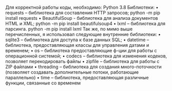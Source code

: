 Для корректной работы коды, необходимо:
Python 3.8 
Библиотеки:
•	requests – библиотека для составления HTTP запросов;
python -m pip install requests
•	BeautifulSoup - библиотека для анализа документов HTML и XML;
python -m pip install beautifulsoup4
•	lxml – библиотека для парсинга.
python -m pip install lxml
Так же, по мимо выше перечисленных, я использовал следующие внутренние библиотеки: 
•	sqlite3 – библиотека для доступа к базе данных SQL;
•	datetime – библиотека, предоставляющая классы для управления датами и временем;
•	os – библиотека предоставляющие ф-ции для работы с операционной системой; 
•	codecs – библиотека для изменения кодеков, позволяет перекодировать файлы
•	zipfile – библиотека для работы с ZIP файлами
•	threading – библиотека для создания много-поточности (позволяет создавать дополнительные потоки, работающие параллельно) 
•	time – библиотека, предоставляющая различные функции, связанные со временем
